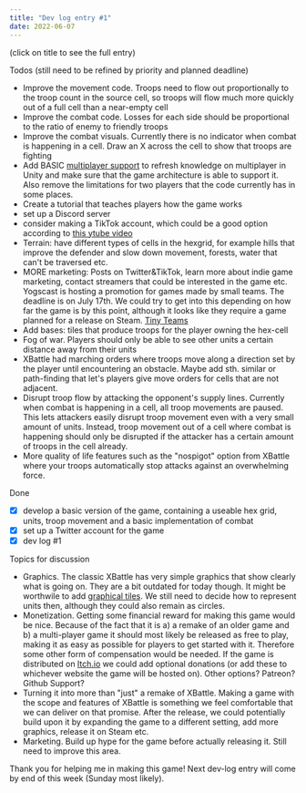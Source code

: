 ```yaml
---
title: "Dev log entry #1"
date: 2022-06-07
---
```


(click on title to see the full entry)

Todos (still need to be refined by priority and planned deadline)
- Improve the movement code. Troops need to flow out proportionally to the troop count in the source cell, so troops will flow much more quickly out of a full cell than a near-empty cell
- Improve the combat code. Losses for each side should be proportional to the ratio of enemy to friendly troops
- Improve the combat visuals. Currently there is no indicator when combat is happening in a cell. Draw an X across the cell to show that troops are fighting
- Add BASIC [multiplayer support](https://assetstore.unity.com/packages/tools/network/mirror-129321) to refresh knowledge on multiplayer in Unity and make sure that the game architecture is able to support it. Also remove the limitations for two players that the code currently has in some places.
- Create a tutorial that teaches players how the game works
- set up a Discord server
- consider making a TikTok account, which could be a good option according to [this ytube video](https://www.youtube.com/watch?v=YP4Aq-TrWAI)
- Terrain: have different types of cells in the hexgrid, for example hills that improve the defender and slow down movement, forests, water that can't be traversed etc.
- MORE marketing: Posts on Twitter&TikTok, learn more about indie game marketing, contact streamers that could be interested in the game etc. Yogscast is hosting a promotion for games made by small teams. The deadline is on July 17th. We could try to get into this depending on how far the game is by this point, although it looks like they require a game planned for a release on Steam. [Tiny Teams](https://www.yogscast.games/tinyteams)
- Add bases: tiles that produce troops for the player owning the hex-cell
- Fog of war. Players should only be able to see other units a certain distance away from their units
- XBattle had marching orders where troops move along a direction set by the player until encountering an obstacle. Maybe add sth. similar or path-finding that let's players give move orders for cells that are not adjacent.
- Disrupt troop flow by attacking the opponent's supply lines. Currently when combat is happening in a cell, all troop movements are paused. This lets attackers easily disrupt troop movement even with a very small amount of units. Instead, troop movement out of a cell where combat is happening should only be disrupted if the attacker has a certain amount of troops in the cell already.
- More quality of life features such as the "nospigot" option from XBattle where your troops automatically stop attacks against an overwhelming force.

Done
- [x] develop a basic version of the game, containing a useable hex grid, units, troop movement and a basic implementation of combat
- [x] set up a Twitter account for the game
- [x] dev log #1

Topics for discussion
- Graphics. The classic XBattle has very simple graphics that show clearly what is going on. They are a bit outdated for today though. It might be worthwile to add [graphical tiles](https://assetstore.unity.com/packages/2d/environments/hex-basic-set-painted-2d-terrain-52258). We still need to decide how to represent units then, although they could also remain as circles.
- Monetization. Getting some financial reward for making this game would be nice. Because of the fact that it is a) a remake of an older game and b) a multi-player game it should most likely be released as free to play, making it as easy as possible for players to get started with it. Therefore some other form of compensation would be needed. If the game is distributed on [Itch.io](https://itch.io/) we could add optional donations (or add these to whichever website the game will be hosted on). Other options? Patreon? Github Support?
- Turning it into more than "just" a remake of XBattle. Making a game with the scope and features of XBattle is something we feel comfortable that we can deliver on that promise. After the release, we could potentially build upon it by expanding the game to a different setting, add more graphics, release it on Steam etc.
- Marketing. Build up hype for the game before actually releasing it. Still need to improve this area. 

Thank you for helping me in making this game! Next dev-log entry will come by end of this week (Sunday most likely). 
